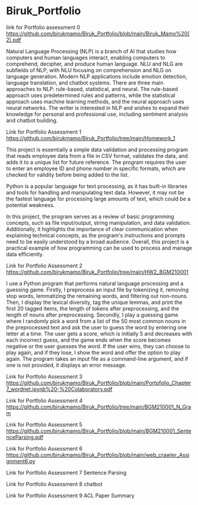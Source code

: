 # Biruk_Portfolio
link for Portfolio assessment 0 
https://github.com/birukmamo/Biruk_Portfolio/blob/main/Biruk_Mamo%20(2).pdf

Natural Language Processing (NLP) is a branch of AI that studies how computers and human languages interact, enabling computers to comprehend, decipher, and produce human language. NLU and NLG are subfields of NLP, with NLU focusing on comprehension and NLG on language generation. Modern NLP applications include emotion detection, language translation, and chatbot systems. There are three main approaches to NLP: rule-based, statistical, and neural. The rule-based approach uses predetermined rules and patterns, while the statistical approach uses machine learning methods, and the neural approach uses neural networks. The writer is interested in NLP and wishes to expand their knowledge for personal and professional use, including sentiment analysis and chatbot building.

Link for Portfolio Assessment 1 
https://github.com/birukmamo/Biruk_Portfolio/tree/main/Homework_1

This project is essentially a simple data validation and processing program that reads employee data from a file in CSV format, validates the data, and adds it to a unique list for future reference. The program requires the user to enter an employee ID and phone number in specific formats, which are checked for validity before being added to the list.

Python is a popular language for text processing, as it has built-in libraries and tools for handling and manipulating text data. However, it may not be the fastest language for processing large amounts of text, which could be a potential weakness.

In this project, the program serves as a review of basic programming concepts, such as file input/output, string manipulation, and data validation. Additionally, it highlights the importance of clear communication when explaining technical concepts, as the program's instructions and prompts need to be easily understood by a broad audience. Overall, this project is a practical example of how programming can be used to process and manage data efficiently.

Link for Portfolio Assessment 2
https://github.com/birukmamo/Biruk_Portfolio/tree/main/HW2_BGM210001

I use a Python program that performs natural language processing and a guessing game. Firstly, I preprocess an input file by tokenizing it, removing stop words, lemmatizing the remaining words, and filtering out non-nouns. Then, I display the lexical diversity, tag the unique lemmas, and print the first 20 tagged items, the length of tokens after preprocessing, and the length of nouns after preprocessing. Secondly, I play a guessing game where I randomly pick a word from a list of the 50 most common nouns in the preprocessed text and ask the user to guess the word by entering one letter at a time. The user gets a score, which is initially 5 and decreases with each incorrect guess, and the game ends when the score becomes negative or the user guesses the word. If the user wins, they can choose to play again, and if they lose, I show the word and offer the option to play again. The program takes an input file as a command-line argument, and if one is not provided, it displays an error message.

Link for Portfolio Assessment 3
https://github.com/birukmamo/Biruk_Portfolio/blob/main/Portofolio_Chapter7_wordnet.ipynb%20-%20Colaboratory.pdf

Link for Portfolio Assessment 4
https://github.com/birukmamo/Biruk_Portfolio/tree/main/BGM210001_N_Gram

Link for Portfolio Assessment 5
https://github.com/birukmamo/Biruk_Portfolio/blob/main/BGM210001_SentenceParsing.pdf

Link for Portfolio Assessment 6
https://github.com/birukmamo/Biruk_Portfolio/blob/main/web_crawler_Assignment6.py

Link for Portfolio Assessment 7
Sentence Parsing

Link for Portfolio Assessment 8
chatbot

Link for Portfolio Assessment 9
ACL Paper Summary

